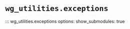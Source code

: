 # `wg_utilities.exceptions`

::: wg_utilities.exceptions
    options:
        show_submodules: true
